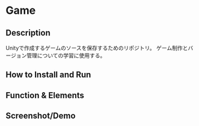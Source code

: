 # Game
## Description
Unityで作成するゲームのソースを保存するためのリポジトリ。
ゲーム制作とバージョン管理についての学習に使用する。

## How to Install and Run

## Function & Elements

## Screenshot/Demo
